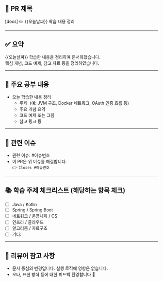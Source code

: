 ## 📌 PR 제목
[docs] ✏️ {{오늘날짜}} 학습 내용 정리

---

## ✅  요약
{{오늘날짜}} 학습한 내용을 정리하여 문서화했습니다.  
핵심 개념, 코드 예제, 참고 자료 등을 정리하였습니다.

---

## 📝 주요 공부 내용
- 오늘 학습한 내용 정리
    - 주제: (예: JVM 구조, Docker 네트워크, OAuth 인증 흐름 등)
    - 주요 개념 요약
    - 코드 예제 또는 그림
    - 참고 링크 등

---

## 🔗 관련 이슈
- 관련 이슈: #이슈번호
- 이 PR은 위 이슈를 해결합니다.  
  👉 `Closes #이슈번호`

---

## 📚 학습 주제 체크리스트 (해당하는 항목 체크)
- [ ] Java / Kotlin
- [ ] Spring / Spring Boot
- [ ] 네트워크 / 운영체제 / CS
- [ ] 인프라 / 클라우드
- [ ] 알고리즘 / 자료구조
- [ ] 기타:

---

## 💬 리뷰어 참고 사항
- 문서 중심의 변경입니다. 실행 로직에 영향은 없습니다.
- 오타, 표현 방식 등에 대한 피드백 환영합니다 🙌